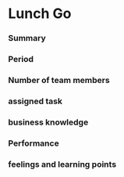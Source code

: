 # Lunch Go

### Summary
### Period
### Number of team members
### assigned task
### business knowledge
### Performance
### feelings and learning points